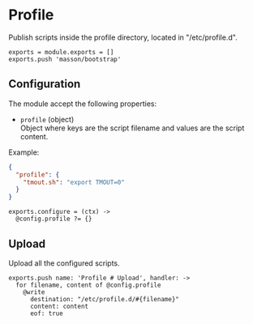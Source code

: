
# Profile

Publish scripts inside the profile directory, located in "/etc/profile.d".

    exports = module.exports = []
    exports.push 'masson/bootstrap'

## Configuration

The module accept the following properties:

*   `profile` (object)   
    Object where keys are the script filename and values are the script
    content.    

Example:

```json
{
  "profile": {
    "tmout.sh": "export TMOUT=0"
  }
}
```

    exports.configure = (ctx) ->
      @config.profile ?= {}

## Upload

Upload all the configured scripts.

    exports.push name: 'Profile # Upload', handler: ->
      for filename, content of @config.profile
        @write
          destination: "/etc/profile.d/#{filename}"
          content: content
          eof: true

